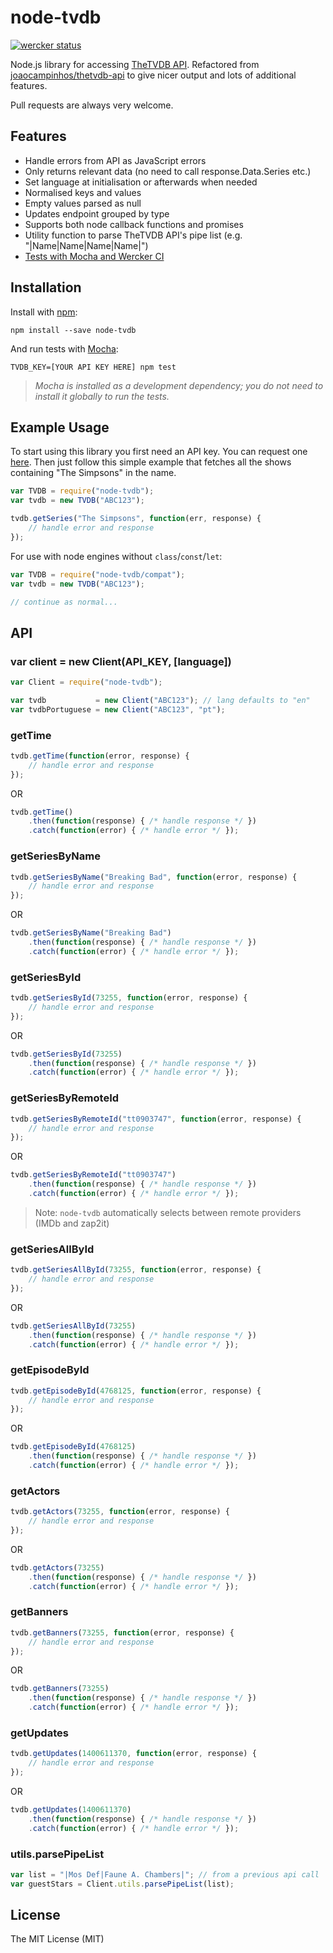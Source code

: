 # node-tvdb

[![wercker status](https://app.wercker.com/status/19dcad373ede868e37754a0367d68382/s/master "wercker status")](https://app.wercker.com/project/bykey/19dcad373ede868e37754a0367d68382)

Node.js library for accessing [TheTVDB API](http://www.thetvdb.com/wiki/index.php/Programmers_API). Refactored from [joaocampinhos/thetvdb-api](https://github.com/joaocampinhos/thetvdb-api) to give nicer output and lots of additional features.

Pull requests are always very welcome.

## Features

- Handle errors from API as JavaScript errors
- Only returns relevant data (no need to call response.Data.Series etc.)
- Set language at initialisation or afterwards when needed
- Normalised keys and values
- Empty values parsed as null
- Updates endpoint grouped by type
- Supports both node callback functions and promises
- Utility function to parse TheTVDB API's pipe list (e.g. "|Name|Name|Name|Name|")
- [Tests with Mocha and Wercker CI](https://app.wercker.com/#applications/53f155d02094f9781d058f98)

## Installation

Install with [npm](http://npmjs.org/):

```shell
npm install --save node-tvdb
```

And run tests with [Mocha](http://visionmedia.github.io/mocha/):

```shell
TVDB_KEY=[YOUR API KEY HERE] npm test
```
> _Mocha is installed as a development dependency; you do not need to install it globally to run the tests._

## Example Usage

To start using this library you first need an API key. You can request one [here](http://thetvdb.com/?tab=apiregister).
Then just follow this simple example that fetches all the shows containing "The Simpsons" in the name.

```javascript
var TVDB = require("node-tvdb");
var tvdb = new TVDB("ABC123");

tvdb.getSeries("The Simpsons", function(err, response) {
    // handle error and response
});
```

For use with node engines without `class`/`const`/`let`:

```javascript
var TVDB = require("node-tvdb/compat");
var tvdb = new TVDB("ABC123");

// continue as normal...
```

## API

### var client = new Client(API_KEY, [language])
```javascript
var Client = require("node-tvdb");

var tvdb           = new Client("ABC123"); // lang defaults to "en"
var tvdbPortuguese = new Client("ABC123", "pt");
```

### getTime
```javascript
tvdb.getTime(function(error, response) {
    // handle error and response
});
```
OR
```javascript
tvdb.getTime()
    .then(function(response) { /* handle response */ })
    .catch(function(error) { /* handle error */ });
```

### getSeriesByName
```javascript
tvdb.getSeriesByName("Breaking Bad", function(error, response) {
    // handle error and response
});
```
OR
```javascript
tvdb.getSeriesByName("Breaking Bad")
    .then(function(response) { /* handle response */ })
    .catch(function(error) { /* handle error */ });
```

### getSeriesById
```javascript
tvdb.getSeriesById(73255, function(error, response) {
    // handle error and response
});
```
OR
```javascript
tvdb.getSeriesById(73255)
    .then(function(response) { /* handle response */ })
    .catch(function(error) { /* handle error */ });
```

### getSeriesByRemoteId
```javascript
tvdb.getSeriesByRemoteId("tt0903747", function(error, response) {
    // handle error and response
});
```
OR
```javascript
tvdb.getSeriesByRemoteId("tt0903747")
    .then(function(response) { /* handle response */ })
    .catch(function(error) { /* handle error */ });
```
> Note: `node-tvdb` automatically selects between remote providers (IMDb and zap2it)

### getSeriesAllById
```javascript
tvdb.getSeriesAllById(73255, function(error, response) {
    // handle error and response
});
```
OR
```javascript
tvdb.getSeriesAllById(73255)
    .then(function(response) { /* handle response */ })
    .catch(function(error) { /* handle error */ });
```

### getEpisodeById
```javascript
tvdb.getEpisodeById(4768125, function(error, response) {
    // handle error and response
});
```
OR
```javascript
tvdb.getEpisodeById(4768125)
    .then(function(response) { /* handle response */ })
    .catch(function(error) { /* handle error */ });
```

### getActors
```javascript
tvdb.getActors(73255, function(error, response) {
    // handle error and response
});
```
OR
```javascript
tvdb.getActors(73255)
    .then(function(response) { /* handle response */ })
    .catch(function(error) { /* handle error */ });
```

### getBanners
```javascript
tvdb.getBanners(73255, function(error, response) {
    // handle error and response
});
```
OR
```javascript
tvdb.getBanners(73255)
    .then(function(response) { /* handle response */ })
    .catch(function(error) { /* handle error */ });
```

### getUpdates
```javascript
tvdb.getUpdates(1400611370, function(error, response) {
    // handle error and response
});
```
OR
```javascript
tvdb.getUpdates(1400611370)
    .then(function(response) { /* handle response */ })
    .catch(function(error) { /* handle error */ });
```

### utils.parsePipeList
```javascript
var list = "|Mos Def|Faune A. Chambers|"; // from a previous api call
var guestStars = Client.utils.parsePipeList(list);
```

## License

The MIT License (MIT)
